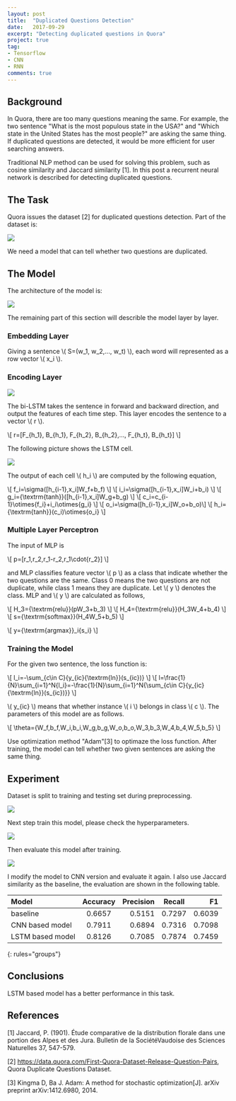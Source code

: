 ```yaml
---
layout: post
title:  "Duplicated Questions Detection"
date:   2017-09-29
excerpt: "Detecting duplicated questions in Quora"
project: true
tag:
- Tensorflow
- CNN
- RNN
comments: true
---
```


## Background

In Quora, there are too many questions meaning the same. For example, the two sentence "What is the most populous state in the USA?" and "Which state in the United States has the most people?" are asking the same thing. If duplicated questions are detected, it would be more efficient for user searching answers.

Traditional NLP method can be used for solving this problem, such as cosine similarity and Jaccard similarity \[1\]. In this post a recurrent neural network is described for detecting duplicated questions.

## The Task

Quora issues the dataset \[2\] for duplicated questions detection. Part of the dataset is:

![](https://github.com/ziboyi/Duplicated-Questions-Detection/blob/master/figure/Duplicated-Questions.png?raw=true)

We need a model that can tell whether two questions are duplicated.

## The Model

The architecture of the model is:

![](https://github.com/ziboyi/Duplicated-Questions-Detection/blob/master/figure/arch.png?raw=true)

The remaining part of this section will describle the model layer by layer.

### Embedding Layer

Giving a sentence \\( S=(w_1, w_2,..., w_t) \\), each word will represented as a row vector \\( x_i \\).

### Encoding Layer

![](https://github.com/ziboyi/Duplicated-Questions-Detection/blob/master/figure/Bi-LSTM.png?raw=true)

The bi-LSTM takes the sentence in forward and backward direction, and output the features of each time step. This layer encodes the sentence to a vector \\( r \\).

\\[ r=[F_{h_1}, B_{h_1}, F_{h_2}, B_{h_2},..., F_{h_t}, B_{h_t}] \\]

The following picture shows the LSTM cell.

![](https://github.com/ziboyi/Duplicated-Questions-Detection/blob/master/figure/LSTM-Cell.png?raw=true)

The output of each cell \\( h_i \\) are computed by the following equation,

\\[ f_i=\sigma([h_{i-1},x_i]W_f+b_f) \\]
\\[ i_i=\sigma([h_{i-1},x_i]W_i+b_i) \\]
\\[ g_i={\textrm{tanh}}([h_{i-1},x_i]W_g+b_g) \\]
\\[ c_i=c_{i-1}\otimes{f_i}+i_i\otimes{g_i} \\]
\\[ o_i=\sigma([h_{i-1},x_i]W_o+b_o)\\]
\\[ h_i={\textrm{tanh}}(c_i)\otimes{o_i} \\]

### Multiple Layer Perceptron

The input of MLP is

\\[ p=[r_1,r_2,r_1-r_2,r_1\cdot{r_2}] \\]

and MLP classifies feature vector \\( p \\) as a class that indicate whether the two questions are the same. Class 0 means the two questions are not duplicate, while class 1 means they are duplicate. Let \\( y \\) denotes the class. MLP and \\( y \\) are calculated as follows,

\\[ H_3={\textrm{relu}}(pW_3+b_3) \\]
\\[ H_4={\textrm{relu}}(H_3W_4+b_4) \\]
\\[ s={\textrm{softmax}}(H_4W_5+b_5) \\]

\\[ y={\textrm{argmax}}_i{s_i} \\]

### Training the Model

For the given two sentence, the loss function is:

\\[ l_i=-\sum_{c\in C}{y_{ic}{\textrm{ln}}(s_{ic})} \\]
\\[ l=\frac{1}{N}\sum_{i=1}^N{l_i}=-\frac{1}{N}\sum_{i=1}^N{\sum_{c\in C}{y_{ic}{\textrm{ln}}(s_{ic})}} \\]

\\( y_{ic} \\) means that whether instance \\( i \\) belongs in class \\( c \\). The parameters of this model are as follows.

\\[ \theta=\{W_f,b_f,W_i,b_i,W_g,b_g,W_o,b_o,W_3,b_3,W_4,b_4,W_5,b_5\} \\]

Use optimization method "Adam"[3] to optimaze the loss function. After training, the model can tell whether two given sentences are asking the same thing.

## Experiment

Dataset is split to training and testing set during preprocessing.

![](https://github.com/ziboyi/Duplicated-Questions-Detection/blob/master/figure/preprocessing.png?raw=true)

Next step train this model, please check the hyperparameters.

![](https://github.com/ziboyi/Duplicated-Questions-Detection/blob/master/figure/training.png?raw=true)

Then evaluate this model after training.

![](https://github.com/ziboyi/Duplicated-Questions-Detection/blob/master/figure/eval-RNN.png?raw=true)

I modify the model to CNN version and evaluate it again. I also use Jaccard similarity as the baseline, the evaluation are shown in the following table.

| Model | Accuracy | Precision | Recall | F1 |
|:--------|:-------:|--------:|:-------:|--------:|
| baseline | 0.6657   | 0.5151   | 0.7297 | 0.6039 |
| CNN based model | 0.7911   | 0.6894   | 0.7316 | 0.7098 |
| LSTM based model | 0.8126   | 0.7085   | 0.7874 | 0.7459 |
{: rules="groups"}

## Conclusions

LSTM based model has a better performance in this task.

## References

[1] Jaccard, P. (1901). Étude comparative de la distribution florale dans une portion des Alpes et des Jura. Bulletin de la SociétéVaudoise des Sciences Naturelles 37, 547-579.

[2] https://data.quora.com/First-Quora-Dataset-Release-Question-Pairs, Quora Duplicate Questions Dataset.

[3] Kingma D, Ba J. Adam: A method for stochastic optimization[J]. arXiv preprint arXiv:1412.6980, 2014.
